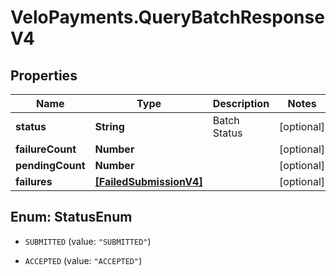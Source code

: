 # VeloPayments.QueryBatchResponseV4

## Properties

Name | Type | Description | Notes
------------ | ------------- | ------------- | -------------
**status** | **String** | Batch Status | [optional] 
**failureCount** | **Number** |  | [optional] 
**pendingCount** | **Number** |  | [optional] 
**failures** | [**[FailedSubmissionV4]**](FailedSubmissionV4.md) |  | [optional] 



## Enum: StatusEnum


* `SUBMITTED` (value: `"SUBMITTED"`)

* `ACCEPTED` (value: `"ACCEPTED"`)




